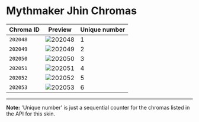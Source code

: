 # Mythmaker Jhin Chromas

| Chroma ID | Preview | Unique number |
|---|---|---|
| `202048` | ![202048](https://raw.communitydragon.org/latest/plugins/rcp-be-lol-game-data/global/default/v1/champion-chroma-images/202/202048.png) | 1 |
| `202049` | ![202049](https://raw.communitydragon.org/latest/plugins/rcp-be-lol-game-data/global/default/v1/champion-chroma-images/202/202049.png) | 2 |
| `202050` | ![202050](https://raw.communitydragon.org/latest/plugins/rcp-be-lol-game-data/global/default/v1/champion-chroma-images/202/202050.png) | 3 |
| `202051` | ![202051](https://raw.communitydragon.org/latest/plugins/rcp-be-lol-game-data/global/default/v1/champion-chroma-images/202/202051.png) | 4 |
| `202052` | ![202052](https://raw.communitydragon.org/latest/plugins/rcp-be-lol-game-data/global/default/v1/champion-chroma-images/202/202052.png) | 5 |
| `202053` | ![202053](https://raw.communitydragon.org/latest/plugins/rcp-be-lol-game-data/global/default/v1/champion-chroma-images/202/202053.png) | 6 |

---

**Note:** 'Unique number' is just a sequential counter for the chromas listed in the API for this skin.